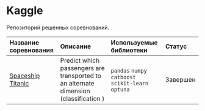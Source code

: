 # Kaggle

Репозиторий решенных соревнований.

| Название соревнования | Описание | Используемые библиотеки | Статус |
| :---------------------- | :---------------------- | :---------------------- | :---------------------- |
| [Spaceship Titanic](spaceship_titanic) | Predict which passengers are transported to an alternate dimension (classification )| `pandas` `numpy` `catboost` `scikit-learn` `optuna`| Завершен |
